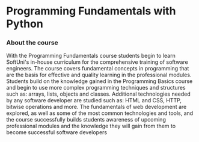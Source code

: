 # Programming Fundamentals with Python

### About the course

With the Programming Fundamentals course students begin to learn SoftUni's in-house curriculum for the comprehensive training of software engineers. The course covers fundamental concepts in programming that are the basis for effective and quality learning in the professional modules. Students build on the knowledge gained in the Programming Basics course and begin to use more complex programming techniques and structures such as: arrays, lists, objects and classes. Additional technologies needed by any software developer are studied such as: HTML and CSS, HTTP, bitwise operations and more. The fundamentals of web development are explored, as well as some of the most common technologies and tools, and the course successfully builds students awareness of upcoming professional modules and the knowledge they will gain from them to become successful software developers
